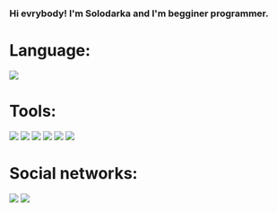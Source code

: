 ### Hi evrybody! I'm Solodarka and I'm begginer programmer.

# Language:
<img src="https://img.shields.io/badge/Python-black?stye=for-the-badge&logo=python&logoColor=blue" />

# Tools:
<img src="https://img.shields.io/badge/MySQL-black?stye=for-the-badge&logo=MySQL&logoColor=blue" /> <img src="https://img.shields.io/badge/PostgreSQL-black?stye=for-the-badge&logo=PostgreSQL&logoColor=blue" /> <img src="https://img.shields.io/badge/GitHub-black?stye=for-the-badge&logo=GitHub&logoColor=white" /> <img src="https://img.shields.io/badge/Git-black?stye=for-the-badge&logo=Git&logoColor=orange" /> <img src="https://img.shields.io/badge/Django-black?stye=for-the-badge&logo=Django&logoColor=white" /> <img src="https://img.shields.io/badge/Figma-black?stye=for-the-badge&logo=Figma&logoColor=pink" />

# Social networks: 
<img src="https://img.shields.io/badge/Instagram-black?stye=for-the-badge&logo=Instagram&logoColor=purple" /> <img src="https://img.shields.io/badge/Facebook-black?stye=for-the-badge&logo=Facebook&logoColor=blue" />
